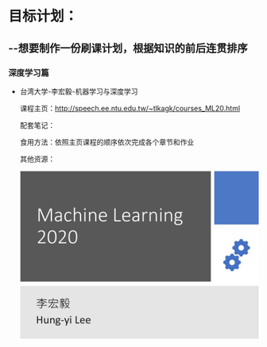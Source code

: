 # 目标计划：

## --想要制作一份刷课计划，根据知识的前后连贯排序

### 深度学习篇

- 台湾大学-李宏毅-机器学习与深度学习

  课程主页：http://speech.ee.ntu.edu.tw/~tlkagk/courses_ML20.html

  配套笔记：

  食用方法：依照主页课程的顺序依次完成各个章节和作业

  其他资源：

  <img src="./images/Snipaste_2020-05-14_21-34-39.jpg" style="zoom:50%;" />

